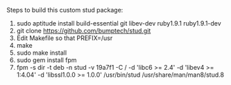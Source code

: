 Steps to build this custom stud package:

1. sudo aptitude install build-essential git libev-dev ruby1.9.1 ruby1.9.1-dev
2. git clone https://github.com/bumptech/stud.git
3. Edit Makefile so that PREFIX=/usr
4. make
5. sudo make install
6. sudo gem install fpm
7. fpm -s dir -t deb -n stud -v 19a7f1 -C / -d 'libc6 >= 2.4' -d 'libev4 >= 1:4.04' -d 'libssl1.0.0 >= 1.0.0' /usr/bin/stud /usr/share/man/man8/stud.8
